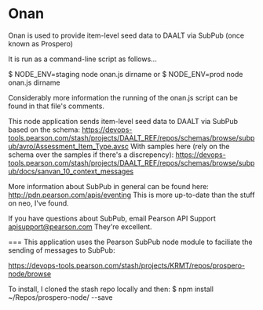 Onan
====

Onan is used to provide item-level seed data to DAALT via SubPub (once known as Prospero)

It is run as a command-line script as follows...

$ NODE_ENV=staging node onan.js dirname
or
$ NODE_ENV=prod node onan.js dirname

Considerably more information the running of the onan.js script can be found in that
file's comments.


This node application sends item-level seed data to DAALT via SubPub based on
the schema:
https://devops-tools.pearson.com/stash/projects/DAALT_REF/repos/schemas/browse/subpub/avro/Assessment_Item_Type.avsc
With samples here (rely on the schema over the samples if there's a discrepency):
https://devops-tools.pearson.com/stash/projects/DAALT_REF/repos/schemas/browse/subpub/docs/sanvan_10_context_messages

More information about SubPub in general can be found here:
http://pdn.pearson.com/apis/eventing
This is more up-to-date than the stuff on neo, I've found.

If you have questions about SubPub, email Pearson API Support apisupport@pearson.com
They're excellent.

===
This application uses the Pearson SubPub node module to faciliate the sending of 
messages to SubPub:

 https://devops-tools.pearson.com/stash/projects/KRMT/repos/prospero-node/browse

To install, I cloned the stash repo locally and then:
$ npm install ~/Repos/prospero-node/ --save

